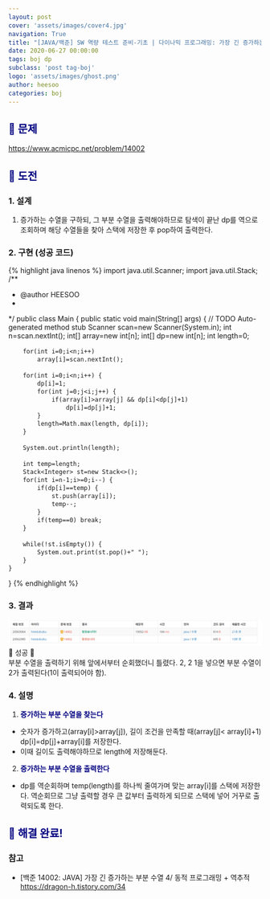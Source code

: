 ```yaml
---
layout: post
cover: 'assets/images/cover4.jpg'
navigation: True
title: "[JAVA/백준] SW 역량 테스트 준비-기초 | 다이나믹 프로그래밍: 가장 긴 증가하는 부분 수열 4"
date: 2020-06-27 00:00:00
tags: boj dp
subclass: 'post tag-boj'
logo: 'assets/images/ghost.png'
author: heesoo
categories: boj
---
```

## <span style="color:navy">👀 문제</span>
<https://www.acmicpc.net/problem/14002>

## <span style="color:navy">👊 도전</span>

### 1. 설계
1. 증가하는 수열을 구하되, 그 부분 수열을 출력해야하므로 탐색이 끝난 dp를 역으로 조회하며 해당 수열들을 찾아 스택에 저장한 후 pop하여 출력한다.

### 2. 구현 (성공 코드)
{% highlight java linenos %}
import java.util.Scanner;
import java.util.Stack;
/**
 * @author HEESOO
 *
 */
public class Main {
	public static void main(String[] args) {
		// TODO Auto-generated method stub
		Scanner scan=new Scanner(System.in);
		int n=scan.nextInt();
		int[] array=new int[n];
		int[] dp=new int[n];
		int length=0;
		
		for(int i=0;i<n;i++)
			array[i]=scan.nextInt();
				
		for(int i=0;i<n;i++) {
			dp[i]=1;
			for(int j=0;j<i;j++) {
				if(array[i]>array[j] && dp[i]<dp[j]+1)
					dp[i]=dp[j]+1;
			}
			length=Math.max(length, dp[i]);
		}
		
		System.out.println(length);
		
		int temp=length;
		Stack<Integer> st=new Stack<>();
		for(int i=n-1;i>=0;i--) {
			if(dp[i]==temp) {
				st.push(array[i]);
				temp--;
			}
			if(temp==0) break;
		}
		
		while(!st.isEmpty()) {
			System.out.print(st.pop()+" ");
		}
	}
	
}
{% endhighlight %}

### 3. 결과
![실행결과](./assets/images/200627_5.PNG)
🤟 성공 🤟  
부분 수열을 출력하기 위해 앞에서부터 순회했더니 틀렸다. 2, 2 1을 넣으면 부분 수열이 2가 출력된다(1이 출력되어야 함).

### 4. 설명
1. **<span style="color:navy">증가하는 부분 수열을 찾는다</span>**
- 숫자가 증가하고(array[i]>array[j]), 길이 조건을 만족할 때(array[j]< array[i]+1) dp[i]=dp[j]+array[i]를 저장한다.
- 이때 길이도 출력해야하므로 length에 저장해둔다.
2. **<span style="color:navy">증가하는 부분 수열을 출력한다</span>**
- dp를 역순회하며 temp(length)를 하나씩 줄여가며 맞는 array[i]를 스택에 저장한다. 역순회므로 그냥 출력할 경우 큰 값부터 출력하게 되므로 스택에 넣어 거꾸로 출력되도록 한다.

## <span style="color:navy">👏 해결 완료!</span>

### 참고
- [백준 14002: JAVA] 가장 긴 증가하는 부분 수열 4/ 동적 프로그래밍 + 역추적 <https://dragon-h.tistory.com/34>